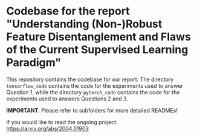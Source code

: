 # Codebase for the report "Understanding (Non-)Robust Feature Disentanglement and Flaws of the Current Supervised Learning Paradigm"

This repository contains the codebase for our report. The directory `tensorflow_code` contains the code for the experiments used to answer Question 1, while the directory `pytorch_code` contains the code for the experiments used to answers Questions 2 and 3.

**IMPORTANT**: Please refer to subfolders for more detailed READMEs!

If you would like to read the ongoing project:
https://arxiv.org/abs/2004.01903
